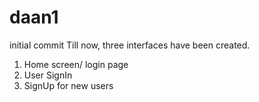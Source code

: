 # daan1
initial commit
Till now, three interfaces have been created.
1. Home screen/ login page
2. User SignIn
3. SignUp for new users
